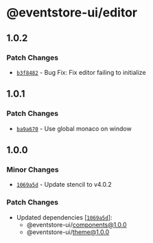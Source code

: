 # @eventstore-ui/editor

## 1.0.2

### Patch Changes

-   [`b3f8482`](https://github.com/EventStore/Design-System/commit/b3f848276d9bb09cb69313c3bbee0f548a1eb641) - Bug Fix: Fix editor failing to initialize

## 1.0.1

### Patch Changes

-   [`ba9a670`](https://github.com/EventStore/Design-System/commit/ba9a6701c3b27cd516c12763bb5581c9fe8550ae) - Use global monaco on window

## 1.0.0

### Minor Changes

-   [`1069a5d`](https://github.com/EventStore/Design-System/commit/1069a5d3af7986c56fd616049402315a59bc438c) - Update stencil to v4.0.2

### Patch Changes

-   Updated dependencies [[`1069a5d`](https://github.com/EventStore/Design-System/commit/1069a5d3af7986c56fd616049402315a59bc438c)]:
    -   @eventstore-ui/components@1.0.0
    -   @eventstore-ui/theme@1.0.0
